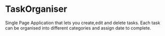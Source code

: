# TaskOrganiser
Single Page Application that lets you create,edit and delete tasks. Each task can be organised
into different categories and assign date to complete.
